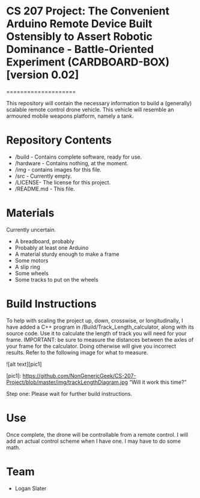 # CS 207 Project: The Convenient Arduino Remote Device Built Ostensibly to Assert Robotic Dominance - Battle-Oriented Experiment (CARDBOARD-BOX) [version 0.02]
====================

This repository will contain the necessary information to build a (generally) scalable remote control drone vehicle. This vehicle will resemble an armoured mobile weapons platform, namely a tank.

Repository Contents
==========
* /build - Contains complete software, ready for use.
* /hardware - Contains nothing, at the moment.
* /img - contains images for this file.
* /src - Currently empty.
* /LICENSE-  The license for this project.
* /README.md - This file.

Materials
==========
Currently uncertain.
* A breadboard, probably
* Probably at least one Arduino
* A material sturdy enough to make a frame
* Some motors
* A slip ring
* Some wheels
* Some tracks to put on the wheels

Build Instructions	
==========
To help with scaling the project up, down, crosswise, or longitudinally, I have added a C++ program in /Build/Track_Length_calculator, along with its source code. Use it to calculate the length of track you will need for your frame.
IMPORTANT: be sure to measure the distances between the axles of your frame for the calculator. Doing otherwise will give you incorrect results.
Refer to the following image for what to measure.

![alt text][pic1]

[pic1]: https://github.com/NonGenericGeek/CS-207-Project/blob/master/img/trackLengthDiagram.jpg “Will it work this time?”

Step one: Please wait for further build instructions.

Use
=====
Once complete, the drone will be controllable from a remote control. I will add an actual control scheme when I have one. I may have to do some math.

Team
=====
* Logan Slater